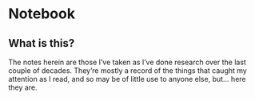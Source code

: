 # Notebook


## What is this?

The notes herein are those I’ve taken as I’ve done research over the last couple of decades. They’re mostly a record of the things that caught my attention as I read, and so may be of little use to anyone else, but… here they are.


